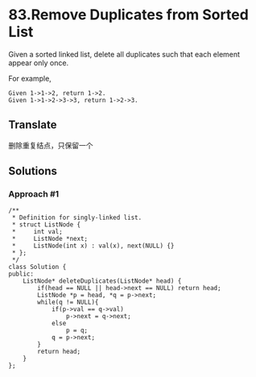 # 83.Remove Duplicates from Sorted List #

Given a sorted linked list, delete all duplicates such that each element appear only once.

For example,

	Given 1->1->2, return 1->2.
	Given 1->1->2->3->3, return 1->2->3.

## Translate ##

删除重复结点，只保留一个

## Solutions ##

### Approach #1 ###

	/**
	 * Definition for singly-linked list.
	 * struct ListNode {
	 *     int val;
	 *     ListNode *next;
	 *     ListNode(int x) : val(x), next(NULL) {}
	 * };
	 */
	class Solution {
	public:
	    ListNode* deleteDuplicates(ListNode* head) {
	        if(head == NULL || head->next == NULL) return head;
	        ListNode *p = head, *q = p->next;
	        while(q != NULL){
	            if(p->val == q->val)
	                p->next = q->next;
	            else
	                p = q;
	            q = p->next;
	        }
	        return head;
	    }
	};